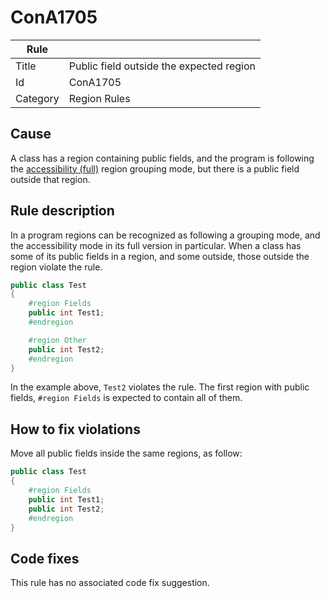 # ConA1705

Rule | &nbsp;
------------ | -------------
Title | Public field outside the expected region
Id | ConA1705
Category | Region Rules

## Cause

A class has a region containing public fields, and the program is following the [accessibility (full)](RegionGroupingModes.md) region grouping mode, but there is a public field outside that region.

## Rule description

In a program regions can be recognized as following a grouping mode, and the accessibility mode in its full version in particular. When a class has some of its public fields in a region, and some outside, those outside the region violate the rule.
 
````csharp
public class Test
{
    #region Fields
    public int Test1;
    #endregion

    #region Other
    public int Test2;
    #endregion
}
````

In the example above, `Test2` violates the rule. The first region with public fields, `#region Fields` is expected to contain all of them.

## How to fix violations

Move all public fields inside the same regions, as follow:
 
````csharp
public class Test
{
    #region Fields
    public int Test1;
    public int Test2;
    #endregion
}
````

## Code fixes

This rule has no associated code fix suggestion.
